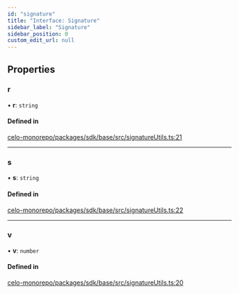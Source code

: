 ```yaml
---
id: "signature"
title: "Interface: Signature"
sidebar_label: "Signature"
sidebar_position: 0
custom_edit_url: null
---
```


## Properties

### r

• **r**: `string`

#### Defined in

[celo-monorepo/packages/sdk/base/src/signatureUtils.ts:21](https://github.com/celo-org/celo-monorepo/tree/master/signatureUtils.ts#L21)

___

### s

• **s**: `string`

#### Defined in

[celo-monorepo/packages/sdk/base/src/signatureUtils.ts:22](https://github.com/celo-org/celo-monorepo/tree/master/signatureUtils.ts#L22)

___

### v

• **v**: `number`

#### Defined in

[celo-monorepo/packages/sdk/base/src/signatureUtils.ts:20](https://github.com/celo-org/celo-monorepo/tree/master/signatureUtils.ts#L20)
